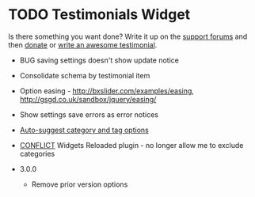 # TODO Testimonials Widget

Is there something you want done? Write it up on the [support forums](http://wordpress.org/support/plugin/testimonials-widget) and then [donate](http://aihr.us/about-aihrus/donate/) or [write an awesome testimonial](http://aihr.us/about-aihrus/testimonials/add-testimonial/).

* BUG saving settings doesn't show update notice
* Consolidate schema by testimonial item 
* Option easing - http://bxslider.com/examples/easing, http://gsgd.co.uk/sandbox/jquery/easing/
* Show settings save errors as error notices
* [Auto-suggest category and tag options](http://wordpress.org/support/topic/feature-request-menus-in-the-widget)
* [CONFLICT](https://aihrus.zendesk.com/agent/#/tickets/562) Widgets Reloaded plugin - no longer allow me to exclude categories

* 3.0.0
	* Remove prior version options
